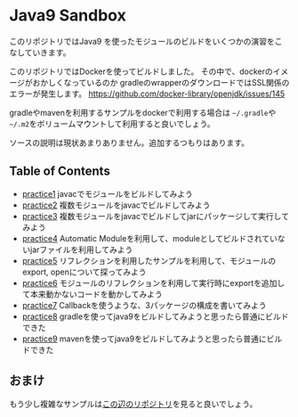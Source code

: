 # Java9 Sandbox

このリポジトリではJava9 を使ったモジュールのビルドをいくつかの演習をこなしていきます。

このリポジトリではDockerを使ってビルドしました。
その中で、dockerのイメージがおかしくなっているのか
gradleのwrapperのダウンロードではSSL関係のエラーが発生します。
https://github.com/docker-library/openjdk/issues/145

gradleやmavenを利用するサンプルをdockerで利用する場合は
`~/.gradle`や`~/.m2`をボリュームマウントして利用すると良いでしょう。

ソースの説明は現状あまりありません。追加するつもりはあります。

## Table of Contents 

* [practice1](practice1/README.md) javacでモジュールをビルドしてみよう
* [practice2](practice2/README.md) 複数モジュールをjavacでビルドしてみよう
* [practice3](practice3/README.md) 複数モジュールをjavacでビルドしてjarにパッケージして実行してみよう
* [practice4](practice4/README.md) Automatic Moduleを利用して、moduleとしてビルドされていないjarファイルを利用してみよう
* [practice5](practice5/README.md) リフレクションを利用したサンプルを利用して、モジュールのexport, openについて探ってみよう
* [practice6](practice6/README.md) モジュールのリフレクションを利用して実行時にexportを追加して本来動かないコードを動かしてみよう
* [practice7](practice7/README.md) Callbackを使うような、3パッケージの構成を書いてみよう
* [practice8](practice8) gradleを使ってjava9をビルドしてみようと思ったら普通にビルドできた
* [practice9](practice9) mavenを使ってjava9をビルドしてみようと思ったら普通にビルドできた

## おまけ

もう少し複雑なサンプルは[この辺のリポジトリ](https://github.com/accso/java9-jigsaw-examples/)を見ると良いでしょう。